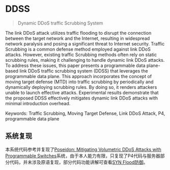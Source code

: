 # DDSS

> Dynamic DDoS traffic Scrubbing System

The link DDoS attack utilizes traffic flooding to disrupt the connection between the target network and the Internet, resulting in widespread network paralysis and posing a significant threat to Internet security. Traffic Scrubbing is a common defense method employed against link DDoS attacks. However, existing traffic Scrubbing methods often rely on static scrubbing rules, making it challenging to handle dynamic link DDoS attacks. To address these issues, this paper presents a programmable data plane-based link DDoS traffic scrubbing system (DDSS) that leverages the programmable data plane. This approach incorporates the concept of moving target defense (MTD) into traffic scrubbing by periodically and dynamically deploying scrubbing rules. By doing so, it renders attackers unable to launch effective attacks. Experimental results demonstrate that the proposed DDSS effectively mitigates dynamic link DDoS attacks with minimal introduction overhead.

Keywords: Traffic Scrubbing, Moving Target Defense, Link DDoS Attack, P4, programmable data plane

## 系统复现

本系统代码参考并复现了[Poseidon: Mitigating Volumetric DDoS Attacks with Programmable Switches](https://www.ndss-symposium.org/ndss-paper/poseidon-mitigating-volumetric-ddos-attacks-with-programmable-switches/)系统，由于本人能力有限，只复现了P4代码与服务器部分代码，并未涉及原语复现，部分代码功能讲解可查看[SYN Flood防御](https://github.com/dmucby/P4-Defense/tree/master/SYN%20Flood%20Defence)。
